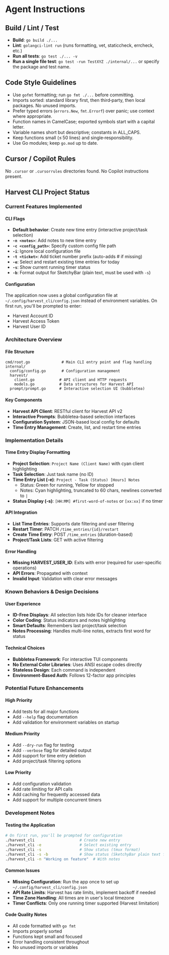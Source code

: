 # Agent Instructions

## Build / Lint / Test
- **Build**: `go build ./...`
- **Lint**: `golangci-lint run` (runs formatting, vet, staticcheck, errcheck, etc.)
- **Run all tests**: `go test ./... -v`
- **Run a single file test**: `go test -run TestXYZ ./internal/...` or specify the package and test name.

## Code Style Guidelines
- Use `gofmt` formatting; run `go fmt ./...` before committing.
- Imports sorted: standard library first, then third‑party, then local packages. No unused imports.
- Prefer typed errors (`errors.New`, `fmt.Errorf`) over panic; use context where appropriate.
- Function names in CamelCase; exported symbols start with a capital letter.
- Variable names short but descriptive; constants in ALL_CAPS.
- Keep functions small (≤ 50 lines) and single‑responsibility.
- Use Go modules; keep `go.mod` up to date.

## Cursor / Copilot Rules
No `.cursor` or `.cursorrules` directories found. No Copilot instructions present.

## Harvest CLI Project Status

### Current Features Implemented

#### CLI Flags
- **Default behavior**: Create new time entry (interactive project/task selection)
- **`-n <notes>`**: Add notes to new time entry
- **`-c <config_path>`**: Specify custom config file path
- **`-i`**: Ignore local configuration file
- **`-t <ticket>`**: Add ticket number prefix (auto-adds # if missing)
- **`-e`**: Select and restart existing time entries for today
- **`-s`**: Show current running timer status
- **`-b`**: Format output for SketchyBar (plain text, must be used with `-s`)

#### Configuration
The application now uses a global configuration file at `~/.config/harvest_cli/config.json` instead of environment variables. On first run, you'll be prompted to enter:
- Harvest Account ID
- Harvest Access Token
- Harvest User ID

### Architecture Overview

#### File Structure
```
cmd/root.go              # Main CLI entry point and flag handling
internal/
  config/config.go       # Configuration management
  harvest/
    client.go           # API client and HTTP requests
    models.go           # Data structures for Harvest API
  prompt/prompt.go      # Interactive selection UI (bubbletea)
```

#### Key Components
- **Harvest API Client**: RESTful client for Harvest API v2
- **Interactive Prompts**: Bubbletea-based selection interfaces
- **Configuration System**: JSON-based local config for defaults
- **Time Entry Management**: Create, list, and restart time entries

### Implementation Details

#### Time Entry Display Formatting
- **Project Selection**: `Project Name (Client Name)` with cyan client highlighting
- **Task Selection**: Just task name (no ID)
- **Time Entry List (-e)**: `Project - Task (Status) [Hours] Notes`
  - Status: Green for running, Yellow for stopped
  - Notes: Cyan highlighting, truncated to 60 chars, newlines converted to `|`
- **Status Display (-s)**: `[HH:MM] #first-word-of-notes` or `[xx:xx]` if no timer

#### API Integration
- **List Time Entries**: Supports date filtering and user filtering
- **Restart Timer**: PATCH `/time_entries/{id}/restart`
- **Create Time Entry**: POST `/time_entries` (duration-based)
- **Project/Task Lists**: GET with active filtering

#### Error Handling
- **Missing HARVEST_USER_ID**: Exits with error (required for user-specific operations)
- **API Errors**: Propagated with context
- **Invalid Input**: Validation with clear error messages

### Known Behaviors & Design Decisions

#### User Experience
- **ID-Free Displays**: All selection lists hide IDs for cleaner interface
- **Color Coding**: Status indicators and notes highlighting
- **Smart Defaults**: Remembers last project/task selection
- **Notes Processing**: Handles multi-line notes, extracts first word for status

#### Technical Choices
- **Bubbletea Framework**: For interactive TUI components
- **No External Color Libraries**: Uses ANSI escape codes directly
- **Stateless Design**: Each command is independent
- **Environment-Based Auth**: Follows 12-factor app principles

### Potential Future Enhancements

#### High Priority
- Add tests for all major functions
- Add `--help` flag documentation
- Add validation for environment variables on startup

#### Medium Priority
- Add `--dry-run` flag for testing
- Add `--verbose` flag for detailed output
- Add support for time entry deletion
- Add project/task filtering options

#### Low Priority
- Add configuration validation
- Add rate limiting for API calls
- Add caching for frequently accessed data
- Add support for multiple concurrent timers

### Development Notes

#### Testing the Application
```bash
# On first run, you'll be prompted for configuration
./harvest_cli                    # Create new entry
./harvest_cli -e                 # Select existing entry
./harvest_cli -s                 # Show status (tmux format)
./harvest_cli -s -b              # Show status (SketchyBar plain text format)
./harvest_cli -n "Working on feature"  # With notes
```

#### Common Issues
- **Missing Configuration**: Run the app once to set up `~/.config/harvest_cli/config.json`
- **API Rate Limits**: Harvest has rate limits, implement backoff if needed
- **Time Zone Handling**: All times are in user's local timezone
- **Timer Conflicts**: Only one running timer supported (Harvest limitation)

#### Code Quality Notes
- All code formatted with `go fmt`
- Imports properly sorted
- Functions kept small and focused
- Error handling consistent throughout
- No unused imports or variables
